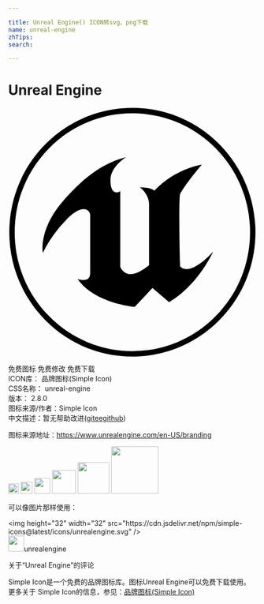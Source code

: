```yaml
---

title: Unreal Engine() ICON转svg、png下载
name: unreal-engine
zhTips: 
search: 

---
```


# Unreal Engine  <small style="font-size: 60%;font-weight: 100"></small>

<div id="svg" class="svg-wrap">
<svg role="img" viewBox="0 0 24 24" xmlns="http://www.w3.org/2000/svg"><title>Unreal Engine icon</title><path d="M11.999 0C5.427 0 .1 5.373.1 12c0 6.628 5.327 12 11.899 12 6.571 0 11.899-5.372 11.899-12 0-6.627-5.328-12-11.9-12zm0 .528c3.038 0 5.895 1.194 8.043 3.36A11.446 11.446 0 0 1 23.374 12c0 3.064-1.183 5.945-3.332 8.112A11.254 11.254 0 0 1 12 23.472a11.253 11.253 0 0 1-8.044-3.36A11.447 11.447 0 0 1 .623 12c0-3.064 1.184-5.945 3.332-8.112A11.252 11.252 0 0 1 12 .528zm-.595 4.223c-1.938.52-3.732 1.516-6.123 4.258-2.392 2.742-1.938 5.006-1.938 5.006s.66-1.558 2.247-3.199c.752-.777 1.314-1.037 1.698-1.038a.598.598 0 0 1 .632.602v5.567c0 .55-.354.669-.68.663-.279-.005-.537-.102-.537-.102 1.63 2.368 5.526 2.7 5.526 2.7l1.711-1.828.04.035 1.568 1.336c2.866-1.703 4.248-4.86 4.248-4.86-1.279 1.353-2.094 1.669-2.578 1.667-.429-.003-.597-.255-.597-.255-.023-.117-.063-1.81-.078-3.505-.014-1.756-.001-3.513.087-3.518.494-.929 2.073-2.802 2.073-2.802-2.948.581-4.556 2.513-4.556 2.513-.475-.374-1.444-.311-1.444-.311.454.25.907.976.907 1.578v5.92s-.99.873-1.752.873c-.451 0-.729-.247-.881-.449a1.182 1.182 0 0 1-.15-.258V8.033a.634.634 0 0 1-.363.123c-.162 0-.33-.082-.444-.32-.086-.18-.141-.45-.141-.842 0-1.35 1.525-2.243 1.525-2.243z"/></svg>
</div>
<detail full-name='unreal-engine'></detail>

<div class="detail-page">
<p>
<span><span class="badge-success badge">免费图标</span> <span class="badge-success badge">免费修改</span>  <span class="badge-success badge">免费下载</span> </span>
<br/>
<span>
ICON库：
<span class="badge-secondary badge">品牌图标(Simple Icon)</span> 
</span>
<br/>
<span>
CSS名称：
<span class="badge-secondary badge">unreal-engine</span> 
</span>

<br/>
<span>
版本：
<span class="badge-secondary badge">2.8.0</span> 
</span>
<br/>
<span>图标来源/作者：<span class="badge-light badge">Simple Icon</span></span> 
<br/>
<span class="zh-detail">中文描述：暂无<span class="help-link"><span>帮助改进</span>(<a href="https://gitee.com/liuwave/icon-helper/edit/master/json/brands/unreal-engine.json" target="_blank" rel="noopener noreferrer">gitee</a><a href="https://github.com/liuwave/icon-helper/edit/master/json/brands/unreal-engine.json" target="_blank" rel="noopener noreferrer">github</a></span>)</span><br/>
</p>
</div><div class="description description alert alert-light"><p>图标来源地址：<a href="https://www.unrealengine.com/en-US/branding" target="_blank" rel="noopener noreferrer">https://www.unrealengine.com/en-US/branding</a></p></div>
<div class="alert alert-dark">
<img height="21" width="21" src="https://cdn.jsdelivr.net/npm/simple-icons@latest/icons/unrealengine.svg" />
<img height="24" width="24" src="https://cdn.jsdelivr.net/npm/simple-icons@latest/icons/unrealengine.svg" />
<img height="32" width="32" src="https://cdn.jsdelivr.net/npm/simple-icons@latest/icons/unrealengine.svg" />
<img height="48" width="48" src="https://cdn.jsdelivr.net/npm/simple-icons@latest/icons/unrealengine.svg" />
<img height="64" width="64" src="https://cdn.jsdelivr.net/npm/simple-icons@latest/icons/unrealengine.svg" />
<img height="96" width="96" src="https://cdn.jsdelivr.net/npm/simple-icons@latest/icons/unrealengine.svg" />

</div>
<div>
  <p>可以像图片那样使用：    
  </p>
  <div class="alert alert-primary" style="font-size: 14px">
    &lt;img height="32" width="32" src="https://cdn.jsdelivr.net/npm/simple-icons@latest/icons/unrealengine.svg" /&gt;
    <copy-btn content='<img height="32" width="32" src="https://cdn.jsdelivr.net/npm/simple-icons@latest/icons/unrealengine.svg" />'></copy-btn>
  </div>
  <div class="alert alert-secondary">
    <img height="32" width="32" src="https://cdn.jsdelivr.net/npm/simple-icons@latest/icons/unrealengine.svg" />unrealengine
    <copy-btn content="unrealengine" btn-title="复制图标名称"></copy-btn>
  </div>
</div>

<Vssue title="关于“Unreal Engine”的评论" >关于“Unreal Engine”的评论</Vssue>


<div><p>Simple Icon是一个免费的品牌图标库。图标Unreal Engine可以免费下载使用。更多关于  Simple Icon的信息，参见：<a target="_blank" href="https://iconhelper.cn/brands.html">品牌图标(Simple Icon)</a>
</p></div>
